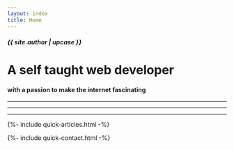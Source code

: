 ```yaml
---
layout: index
title: Home
---
```


<div class="landing-header font-light-color">
    <div class="container h-100 d-flex flex-column justify-content-center">
        <div class="row">
            <div class="col-12">
                <h5 class="font-muted" id="author-name">{{ site.author | upcase }}</h5>
                <h1 class="fw-bold">A self taught web developer</h1>
                <h4 class="font-muted">with a passion to make the internet fascinating</h4>
            </div>
        </div>
        <div class="row justify-content-center pt-sm-5 pt-2">
            <div class="col-8">
                <hr/>
            </div>
        </div>
        <div class="row justify-content-start pt-sm-5 pt-2">
            <div class="col-8">
                <hr/>
            </div>
        </div>
        <div class="row justify-content-center pt-sm-5 pt-2">
            <div class="col-8">
                <hr/>
            </div>
        </div>
    </div>
</div>

{%- include quick-articles.html -%}

{%- include quick-contact.html -%}